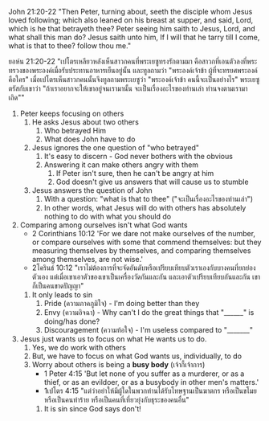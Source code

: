 
John 21:20-22 "Then Peter, turning about, seeth the disciple whom Jesus loved following; which also leaned on his breast at supper, and said, Lord, which is he that betrayeth thee? Peter seeing him saith to Jesus, Lord, and what shall this man do? Jesus saith unto him, If I will that he tarry till I come, what is that to thee? follow thou me."

ยอห์น 21:20-22 "เปโตรเหลียวหลังเห็นสาวกคนที่พระเยซูทรงรักตามมา คือสาวกที่เอนตัวลงที่พระทรวงของพระองค์เมื่อรับประทานอาหารเย็นอยู่นั้น และทูลถามว่า "พระองค์เจ้าข้า ผู้ที่จะทรยศพระองค์คือใคร" เมื่อเปโตรเห็นสาวกคนนั้นจึงทูลถามพระเยซูว่า "พระองค์เจ้าข้า คนนี้จะเป็นอย่างไร" พระเยซูตรัสกับเขาว่า "ถ้าเราอยากจะให้เขาอยู่จนเรามานั้น จะเป็นเรื่องอะไรของท่านเล่า ท่านจงตามเรามาเถิด""

1. Peter keeps focusing on others
    1. He asks Jesus about two others
        1. Who betrayed Him
        2. What does John have to do
    2. Jesus ignores the one question of "who betrayed"
        1. It's easy to discern - God never bothers with the obvious
        2. Answering it can make others angry with them
            1. If Peter isn't sure, then he can't be angry at him
            2. God doesn't give us answers that will cause us to stumble
    3. Jesus answers the question of John
        1. With a question: "what is that to thee" ("จะเป็นเรื่องอะไรของท่านเล่า")
        2. In other words, what Jesus will do with others has absolutely nothing to do with what you should do
2. Comparing among ourselves isn't what God wants
    - 2 Corinthians 10:12 'For we dare not make ourselves of the number, or compare ourselves with some that commend themselves: but they measuring themselves by themselves, and comparing themselves among themselves, are not wise.'
    - 2โครินธ์ 10:12 "เราไม่ต้องการที่จะจัดอันดับหรือเปรียบเทียบตัวเราเองกับบางคนที่ยกย่องตัวเอง แต่เมื่อเขาเอาตัวของเขาเป็นเครื่องวัดกันและกัน และเอาตัวเปรียบเทียบกันและกัน เขาก็เป็นคนขาดปัญญา"
    1. It only leads to sin
        1. Pride (ความภาคภูมิใจ) - I'm doing better than they
        2. Envy (ความอิจฉา) - Why can't I do the great things that "______" is doing/has done?
        3. Discouragement (ความท้อใจ) - I'm useless compared to "_______"
3. Jesus just wants us to focus on what He wants us to do.
    1. Yes, we do work with others
    2. But, we have to focus on what God wants us, individually, to do
    3. Worry about others is being a **busy body** (เจ้ากี้เจ้าการ)
        - 1 Peter 4:15 'But let none of you suffer as a murderer, or as a thief, or as an evildoer, or as a busybody in other men's matters.'
        - 1เปโตร 4:15 "แต่ว่าอย่าให้มีผู้ใดในพวกท่านได้รับโทษฐานเป็นฆาตกร หรือเป็นขโมย หรือเป็นคนทำร้าย หรือเป็นคนที่เที่ยวยุ่งกับธุระของคนอื่น"
        1. It is sin since God says don't!